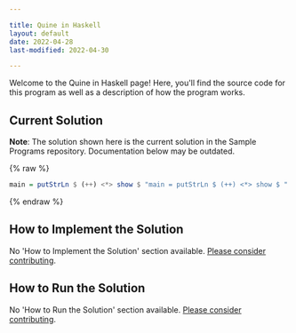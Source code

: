 ```yaml
---

title: Quine in Haskell
layout: default
date: 2022-04-28
last-modified: 2022-04-30

---
```


Welcome to the Quine in Haskell page! Here, you'll find the source code for this program as well as a description of how the program works.

## Current Solution

**Note**: The solution shown here is the current solution in the Sample Programs repository. Documentation below may be outdated.

{% raw %}

```haskell
main = putStrLn $ (++) <*> show $ "main = putStrLn $ (++) <*> show $ "
```

{% endraw %}

## How to Implement the Solution

No 'How to Implement the Solution' section available. [Please consider contributing](https://github.com/TheRenegadeCoder/sample-programs-website).

## How to Run the Solution

No 'How to Run the Solution' section available. [Please consider contributing](https://github.com/TheRenegadeCoder/sample-programs-website).